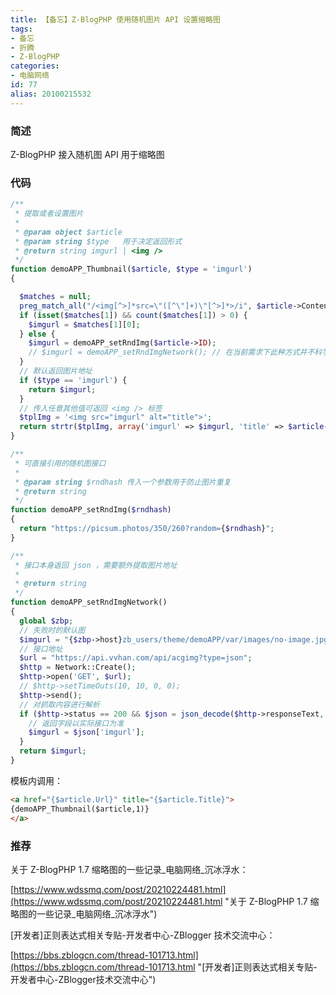 ```yaml
---
title: 【备忘】Z-BlogPHP 使用随机图片 API 设置缩略图
tags:
- 备忘
- 折腾
- Z-BlogPHP
categories:
- 电脑网络
id: 77
alias: 20100215532
---
```


### 简述

Z-BlogPHP 接入随机图 API 用于缩略图

<!--more-->

### 代码

```php
/**
 * 提取或者设置图片
 *
 * @param object $article
 * @param string $type   用于决定返回形式
 * @return string imgurl | <img />
 */
function demoAPP_Thumbnail($article, $type = 'imgurl')
{

  $matches = null;
  preg_match_all("/<img[^>]*src=\"([^\"]+)\"[^>]*>/i", $article->Content, $matches);
  if (isset($matches[1]) && count($matches[1]) > 0) {
    $imgurl = $matches[1][0];
  } else {
    $imgurl = demoAPP_setRndImg($article->ID);
    // $imgurl = demoAPP_setRndImgNetwork(); // 在当前需求下此种方式并不科学。可能会被服务方限制
  }
  // 默认返回图片地址
  if ($type == 'imgurl') {
    return $imgurl;
  }
  // 传入任意其他值可返回 <img /> 标签
  $tplImg = '<img src="imgurl" alt="title">';
  return strtr($tplImg, array('imgurl' => $imgurl, 'title' => $article->Title));
}

/**
 * 可直接引用的随机图接口
 *
 * @param string $rndhash 传入一个参数用于防止图片重复
 * @return string
 */
function demoAPP_setRndImg($rndhash)
{
  return "https://picsum.photos/350/260?random={$rndhash}";
}

/**
 * 接口本身返回 json ，需要额外提取图片地址
 *
 * @return string
 */
function demoAPP_setRndImgNetwork()
{
  global $zbp;
  // 失败时的默认图
  $imgurl = "{$zbp->host}zb_users/theme/demoAPP/var/images/no-image.jpg";
  // 接口地址
  $url = "https://api.vvhan.com/api/acgimg?type=json";
  $http = Network::Create();
  $http->open('GET', $url);
  // $http->setTimeOuts(10, 10, 0, 0);
  $http->send();
  // 对抓取内容进行解析
  if ($http->status == 200 && $json = json_decode($http->responseText, true)) {
    // 返回字段以实际接口为准
    $imgurl = $json['imgurl'];
  }
  return $imgurl;
}
```
模板内调用：

```html
<a href="{$article.Url}" title="{$article.Title}">
{demoAPP_Thumbnail($article,1)}
</a>
```

### 推荐

关于 Z-BlogPHP 1.7 缩略图的一些记录\_电脑网络\_沉冰浮水：

[https://www.wdssmq.com/post/20210224481.html](https://www.wdssmq.com/post/20210224481.html "关于 Z-BlogPHP 1.7 缩略图的一些记录\_电脑网络\_沉冰浮水")

\[开发者\]正则表达式相关专贴-开发者中心-ZBlogger 技术交流中心：

[https://bbs.zblogcn.com/thread-101713.html](https://bbs.zblogcn.com/thread-101713.html "\[开发者\]正则表达式相关专贴-开发者中心-ZBlogger技术交流中心")
